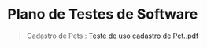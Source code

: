 # Plano de Testes de Software
> Cadastro de Pets : [Teste de uso cadastro de Pet..pdf](https://github.com/ICEI-PUC-Minas-PCO-SI/pco-si-2023-1-p1-proj-web-t2-g4-petshop/files/11859868/Teste.de.uso.cadastro.de.Pet.pdf)
